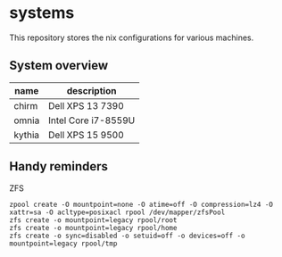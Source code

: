 # systems

This repository stores the nix configurations for various machines.

## System overview

| name | description |
| ---- | ----------- |
| chirm | Dell XPS 13 7390 |
| omnia | Intel Core i7-8559U |
| kythia | Dell XPS 15 9500 |

## Handy reminders

ZFS

```
zpool create -O mountpoint=none -O atime=off -O compression=lz4 -O xattr=sa -O acltype=posixacl rpool /dev/mapper/zfsPool
zfs create -o mountpoint=legacy rpool/root
zfs create -o mountpoint=legacy rpool/home
zfs create -o sync=disabled -o setuid=off -o devices=off -o mountpoint=legacy rpool/tmp
```
